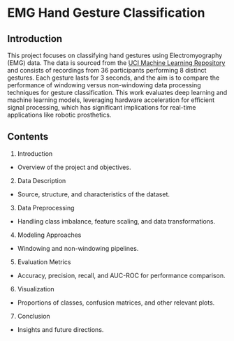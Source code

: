 # EMG Hand Gesture Classification

## Introduction

This project focuses on classifying hand gestures using Electromyography (EMG) data. The data is sourced from the [UCI Machine Learning Repository](https://archive.ics.uci.edu/dataset/481/emg+data+for+gestures) and consists of recordings from 36 participants performing 8 distinct gestures. Each gesture lasts for 3 seconds, and the aim is to compare the performance of windowing versus non-windowing data processing techniques for gesture classification. This work evaluates deep learning and machine learning models, leveraging hardware acceleration for efficient signal processing, which has significant implications for real-time applications like robotic prosthetics.

## Contents
1. Introduction
  - Overview of the project and objectives.
2. Data Description
  - Source, structure, and characteristics of the dataset.
3. Data Preprocessing
  - Handling class imbalance, feature scaling, and data transformations.
4. Modeling Approaches
  - Windowing and non-windowing pipelines.
5. Evaluation Metrics
  - Accuracy, precision, recall, and AUC-ROC for performance comparison.
6. Visualization
  - Proportions of classes, confusion matrices, and other relevant plots.
7. Conclusion
  - Insights and future directions.

